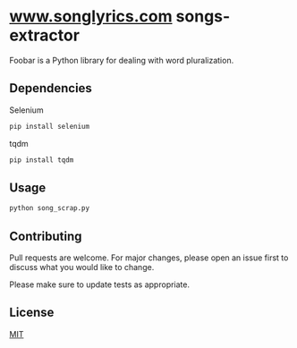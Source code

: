 # www.songlyrics.com songs-extractor

Foobar is a Python library for dealing with word pluralization.

## Dependencies

Selenium
```bash
pip install selenium
```
tqdm
```bash
pip install tqdm
```


## Usage

```python
python song_scrap.py
```

## Contributing
Pull requests are welcome. For major changes, please open an issue first to discuss what you would like to change.

Please make sure to update tests as appropriate.

## License
[MIT](https://choosealicense.com/licenses/mit/)